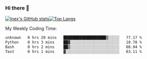 ### Hi there 👋
[![lnex's GitHub stats](https://github-readme-stats.vercel.app/api?username=lnexenl&count_private=true&show_icons=true)](https://github.com/anuraghazra/github-readme-stats)[![Top Langs](https://github-readme-stats.vercel.app/api/top-langs/?username=lnexenl&layout=compact&langs_count=8&exclude_repo=32-bit-MIPS-CPU)](https://github.com/anuraghazra/github-readme-stats)

My Weekly Coding Time:
<!--START_SECTION:waka-->

```txt
unknown   0 hrs 20 mins   ███████████████████▒░░░░░   77.17 %
Python    0 hrs 3 mins    ██▓░░░░░░░░░░░░░░░░░░░░░░   10.78 %
Bash      0 hrs 2 mins    ██▒░░░░░░░░░░░░░░░░░░░░░░   08.94 %
Text      0 hrs 1 mins    ▓░░░░░░░░░░░░░░░░░░░░░░░░   03.11 %
```

<!--END_SECTION:waka-->
